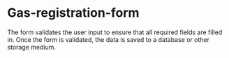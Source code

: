 # Gas-registration-form
The form validates the user input to ensure that all required fields are filled in. Once the form is validated, the data is saved to a database or other storage medium.
